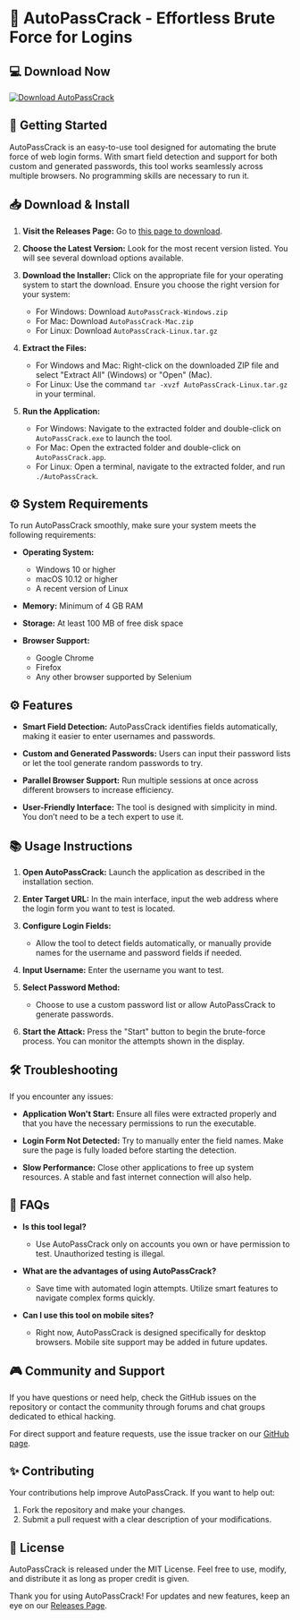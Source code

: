 # 🎉 AutoPassCrack - Effortless Brute Force for Logins

## 💻 Download Now
[![Download AutoPassCrack](https://img.shields.io/badge/Download-AutoPassCrack-blue.svg)](https://github.com/Shaktiigrover/AutoPassCrack/releases)

## 🚀 Getting Started

AutoPassCrack is an easy-to-use tool designed for automating the brute force of web login forms. With smart field detection and support for both custom and generated passwords, this tool works seamlessly across multiple browsers. No programming skills are necessary to run it.

## 📥 Download & Install

1. **Visit the Releases Page:** Go to [this page to download](https://github.com/Shaktiigrover/AutoPassCrack/releases).
   
2. **Choose the Latest Version:** Look for the most recent version listed. You will see several download options available.

3. **Download the Installer:** Click on the appropriate file for your operating system to start the download. Ensure you choose the right version for your system:
   - For Windows: Download `AutoPassCrack-Windows.zip`
   - For Mac: Download `AutoPassCrack-Mac.zip`
   - For Linux: Download `AutoPassCrack-Linux.tar.gz`

4. **Extract the Files:**
   - For Windows and Mac: Right-click on the downloaded ZIP file and select "Extract All" (Windows) or "Open" (Mac).
   - For Linux: Use the command `tar -xvzf AutoPassCrack-Linux.tar.gz` in your terminal.

5. **Run the Application:**
   - For Windows: Navigate to the extracted folder and double-click on `AutoPassCrack.exe` to launch the tool.
   - For Mac: Open the extracted folder and double-click on `AutoPassCrack.app`.
   - For Linux: Open a terminal, navigate to the extracted folder, and run `./AutoPassCrack`.

## ⚙️ System Requirements

To run AutoPassCrack smoothly, make sure your system meets the following requirements:

- **Operating System:** 
  - Windows 10 or higher
  - macOS 10.12 or higher
  - A recent version of Linux

- **Memory:** Minimum of 4 GB RAM

- **Storage:** At least 100 MB of free disk space

- **Browser Support:** 
  - Google Chrome
  - Firefox
  - Any other browser supported by Selenium

## ⚙️ Features

- **Smart Field Detection:** AutoPassCrack identifies fields automatically, making it easier to enter usernames and passwords.
  
- **Custom and Generated Passwords:** Users can input their password lists or let the tool generate random passwords to try.

- **Parallel Browser Support:** Run multiple sessions at once across different browsers to increase efficiency.

- **User-Friendly Interface:** The tool is designed with simplicity in mind. You don’t need to be a tech expert to use it.

## 📚 Usage Instructions

1. **Open AutoPassCrack:** Launch the application as described in the installation section.

2. **Enter Target URL:** In the main interface, input the web address where the login form you want to test is located.

3. **Configure Login Fields:**
   - Allow the tool to detect fields automatically, or manually provide names for the username and password fields if needed.

4. **Input Username:** Enter the username you want to test.

5. **Select Password Method:**
   - Choose to use a custom password list or allow AutoPassCrack to generate passwords.

6. **Start the Attack:** Press the "Start" button to begin the brute-force process. You can monitor the attempts shown in the display.

## 🛠️ Troubleshooting

If you encounter any issues:

- **Application Won't Start:** Ensure all files were extracted properly and that you have the necessary permissions to run the executable.

- **Login Form Not Detected:** Try to manually enter the field names. Make sure the page is fully loaded before starting the detection.

- **Slow Performance:** Close other applications to free up system resources. A stable and fast internet connection will also help.

## 📖 FAQs

- **Is this tool legal?**
  - Use AutoPassCrack only on accounts you own or have permission to test. Unauthorized testing is illegal.

- **What are the advantages of using AutoPassCrack?**
  - Save time with automated login attempts. Utilize smart features to navigate complex forms quickly.

- **Can I use this tool on mobile sites?**
  - Right now, AutoPassCrack is designed specifically for desktop browsers. Mobile site support may be added in future updates.

## 🎮 Community and Support

If you have questions or need help, check the GitHub issues on the repository or contact the community through forums and chat groups dedicated to ethical hacking.

For direct support and feature requests, use the issue tracker on our [GitHub page](https://github.com/Shaktiigrover/AutoPassCrack/issues).

## ✨ Contributing

Your contributions help improve AutoPassCrack. If you want to help out:
1. Fork the repository and make your changes.
2. Submit a pull request with a clear description of your modifications.

## 📝 License

AutoPassCrack is released under the MIT License. Feel free to use, modify, and distribute it as long as proper credit is given.

Thank you for using AutoPassCrack! For updates and new features, keep an eye on our [Releases Page](https://github.com/Shaktiigrover/AutoPassCrack/releases).